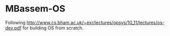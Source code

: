 # MBassem-OS

Following http://www.cs.bham.ac.uk/~exr/lectures/opsys/10_11/lectures/os-dev.pdf for building OS from scratch.
